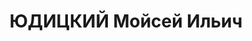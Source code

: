 ---
title: ЮДИЦКИЙ Мойсей Ильич
description: "Род. в 1897 г. чл. ВКП(б) с 1918 г., Управляющий, Украинское отделение\
  \ геологического треста. \n  Арестован в 1937 г. \n  Приговорен:, обв.: (\"а/с деятельность\"\
  ). \n  Приговор: ВМН Расстрелян в 1938 г. Реабилитирован в 1958 г."
---